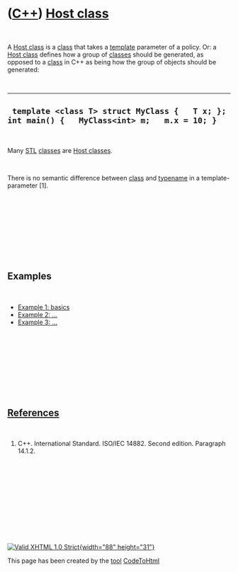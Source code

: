 



 

 

 

 

 

([C++](Cpp.htm)) [Host class](CppHostClass.htm)
===============================================

 

A [Host class](CppHostClass.htm) is a [class](CppClass.htm) that takes a
[template](CppTemplate.htm) parameter of a policy. Or: a [Host
class](CppHostClass.htm) defines how a group of [classes](CppClass.htm)
should be generated, as opposed to a [class](CppClass.htm) in C++ as
being how the group of objects should be generated:

 

  ------------------------------------------------------------------------------------------------
  ` template <class T> struct MyClass {   T x; };  int main() {   MyClass<int> m;   m.x = 10; }`
  ------------------------------------------------------------------------------------------------

 

Many [STL](CppStl.htm) [classes](CppClass.htm) are [Host
classes](CppHostClass.htm).

 

There is no semantic difference between [class](CppClass.htm) and
[typename](CppTypename.htm) in a template-parameter \[1\].

 

 

 

 

 

Examples
--------

 

-   [Example 1: basics](CppHostClassExample1.htm)
-   [Example 2: ...](CppHostClassExample2.htm)
-   [Example 3: ...](CppHostClassExample3.htm)

 

 

 

 

 

[References](CppReferences.htm)
-------------------------------

 

1.  C++. International Standard. ISO/IEC 14882. Second edition.
    Paragraph 14.1.2.

 

 

 

 

 





 

[![Valid XHTML 1.0 Strict](valid-xhtml10.png){width="88"
height="31"}](http://validator.w3.org/check?uri=referer)

This page has been created by the [tool](Tools.htm)
[CodeToHtml](ToolCodeToHtml.htm)
